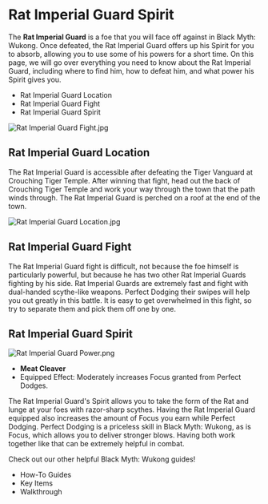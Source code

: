 # Rat Imperial Guard Spirit

The **Rat Imperial Guard** is a foe that you will face off against in Black Myth: Wukong. Once defeated, the Rat Imperial Guard offers up his Spirit for you to absorb, allowing you to use some of his powers for a short time. On this page, we will go over everything you need to know about the Rat Imperial Guard, including where to find him, how to defeat him, and what power his Spirit gives you. 

  * Rat Imperial Guard Location
  * Rat Imperial Guard Fight
  * Rat Imperial Guard Spirit

![Rat Imperial Guard Fight.jpg](https://oyster.ignimgs.com/mediawiki/apis.ign.com/black-myth-wukong/f/f2/Rat_Imperial_Guard_Fight.jpg)

## Rat Imperial Guard Location

The Rat Imperial Guard is accessible after defeating the Tiger Vanguard at Crouching Tiger Temple. After winning that fight, head out the back of Crouching Tiger Temple and work your way through the town that the path winds through. The Rat Imperial Guard is perched on a roof at the end of the town. 

![Rat Imperial Guard Location.jpg](https://oyster.ignimgs.com/mediawiki/apis.ign.com/black-myth-wukong/6/66/Rat_Imperial_Guard_Location.jpg)

## Rat Imperial Guard Fight

The Rat Imperial Guard fight is difficult, not because the foe himself is particularly powerful, but because he has two other Rat Imperial Guards fighting by his side. Rat Imperial Guards are extremely fast and fight with dual-handed scythe-like weapons. Perfect Dodging their swipes will help you out greatly in this battle. It is easy to get overwhelmed in this fight, so try to separate them and pick them off one by one. 

## Rat Imperial Guard Spirit

![Rat Imperial Guard Power.png](https://oyster.ignimgs.com/mediawiki/apis.ign.com/black-myth-wukong/0/0d/Rat_Imperial_Guard_Power.png)

  * **Meat Cleaver**
  * Equipped Effect: Moderately increases Focus granted from Perfect Dodges.

The Rat Imperial Guard's Spirit allows you to take the form of the Rat and lunge at your foes with razor-sharp scythes. Having the Rat Imperial Guard equipped also increases the amount of Focus you earn while Perfect Dodging. Perfect Dodging is a priceless skill in Black Myth: Wukong, as is Focus, which allows you to deliver stronger blows. Having both work together like that can be extremely helpful in combat. 

Check out our other helpful Black Myth: Wukong guides! 

  * How-To Guides
  * Key Items
  * Walkthrough


